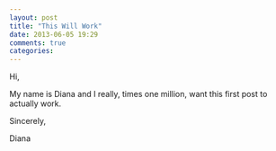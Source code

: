 ```yaml
---
layout: post
title: "This Will Work"
date: 2013-06-05 19:29
comments: true
categories: 
---
```

Hi, 

My name is Diana and I really, times one million, want this first post to actually work. 

Sincerely,

Diana